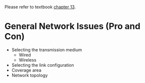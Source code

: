 Please refer to textbook [chapter 13](https://github.com/cnchenpu/data-comm/blob/master/ppt/Ch13-Forouzan.ppt).

# General Network Issues (Pro and Con)
- Selecting the transmission medium
  - Wired
  - Wireless
- Selecting the link configuration
- Coverage area
- Network topology
